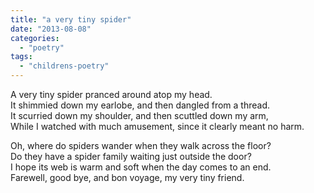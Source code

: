 ```yaml
---
title: "a very tiny spider"
date: "2013-08-08"
categories: 
  - "poetry"
tags: 
  - "childrens-poetry"
---
```


A very tiny spider pranced around atop my head.  
It shimmied down my earlobe, and then dangled from a thread.  
It scurried down my shoulder, and then scuttled down my arm,  
While I watched with much amusement, since it clearly meant no harm.  
  
Oh, where do spiders wander when they walk across the floor?  
Do they have a spider family waiting just outside the door?  
I hope its web is warm and soft when the day comes to an end.  
Farewell, good bye, and bon voyage, my very tiny friend.
